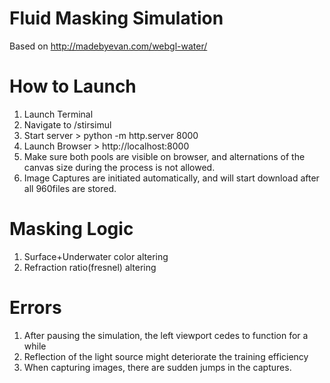 # Fluid Masking Simulation
Based on http://madebyevan.com/webgl-water/

# How to Launch
1. Launch Terminal
2. Navigate to /stirsimul
3. Start server > python -m http.server 8000
4. Launch Browser > http://localhost:8000
5. Make sure both pools are visible on browser, and alternations of the canvas size during the process is not allowed.
6. Image Captures are initiated automatically, and will start download after all 960files are stored.

# Masking Logic
1. Surface+Underwater color altering
2. Refraction ratio(fresnel) altering

# Errors
1. After pausing the simulation, the left viewport cedes to function for a while
2. Reflection of the light source might deteriorate the training efficiency
3. When capturing images, there are sudden jumps in the captures.